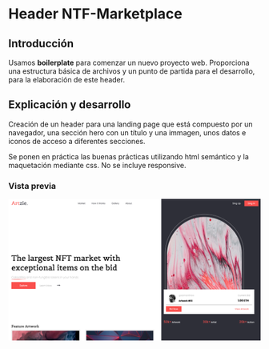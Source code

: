 # Header NTF-Marketplace

## Introducción

Usamos **boilerplate** para comenzar un nuevo proyecto web. Proporciona una estructura básica de archivos y un punto de partida para el desarrollo, para la elaboración de este header.

## Explicación y desarrollo

Creación de un header para una landing page que está compuesto por un navegador, una sección hero con un título y una immagen, unos datos e iconos de acceso a diferentes secciones.

Se ponen en práctica las buenas prácticas utilizando html semántico y la maquetación mediante css. No se incluye responsive.

### Vista previa

![Estructura de un Boilerplate](/img/header-NTF-Markeplace.png)


